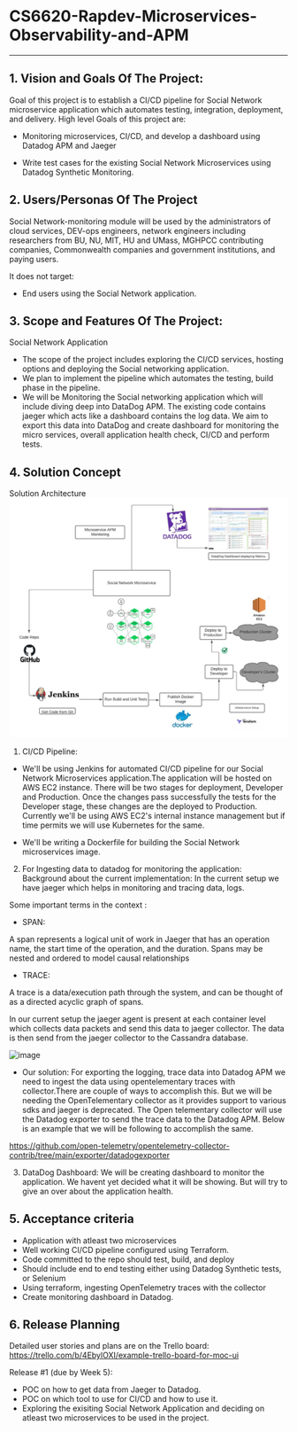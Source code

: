# CS6620-Rapdev-Microservices-Observability-and-APM

** **
## 1. Vision and Goals Of The Project:

Goal of this project is to establish a CI/CD pipeline for Social Network microservice application which automates testing, integration, deployment, and delivery.
High level Goals of this project are:
* Monitoring microservices, CI/CD, and develop a dashboard using Datadog APM and Jaeger

* Write test cases for the existing Social Network Microservices using Datadog Synthetic Monitoring.


## 2. Users/Personas Of The Project

Social Network-monitoring module will be used by the administrators of cloud services, DEV-ops engineers, network engineers including researchers from BU, NU, MIT, HU and UMass, MGHPCC contributing companies, Commonwealth companies and government institutions, and paying users. 

It does not target:

* End users using the Social Network application.


## 3. Scope and Features Of The Project:

Social Network Application 

* The scope of the project includes exploring the CI/CD services, hosting options and deploying the Social networking application.
* We plan to implement the pipeline which automates the testing, build phase in the pipeline.
* We will be Monitoring the Social networking application which will include diving deep into DataDog APM. The existing code contains jaeger which acts like a dashboard contains the log data. We aim to export this data into DataDog and create dashboard for monitoring the micro services, overall application health check, CI/CD and perform tests.


## 4. Solution Concept

Solution Architecture
![alt text](https://github.com/ketakiu/CS6620-Rapdev-Microservices-Observability-and-APM/blob/main/Architecture.jpeg?raw=true)

1. CI/CD Pipeline:

  * We'll be using Jenkins for automated CI/CD pipeline for our Social Network Microservices application.The application will be hosted on AWS EC2 instance.
  There will be two stages for deployment, Developer and Production. Once the changes pass successfully the tests for the Developer stage, these changes are the         deployed to Production. Currently we'll be using AWS EC2's internal instance management but if time permits we will use Kubernetes for the same.
  
  * We'll be writing a Dockerfile for building the Social Network microservices image. 

2. For Ingesting data to datadog for monitoring the application:
Background about the current implementation:
In the current setup we have jaeger which helps in monitoring and tracing data, logs.

Some important terms in the context :

* SPAN:

A span represents a logical unit of work in Jaeger that has an operation name, the start time of the operation, and the duration. Spans may be nested and ordered to model causal relationships

* TRACE: 

A trace is a data/execution path through the system, and can be thought of as a directed acyclic graph of spans.

In our current setup the jaeger agent is present at each container level which collects data packets and send this data to jaeger collector.
The data is then send from the jaeger collector to the Cassandra database.

![image](https://user-images.githubusercontent.com/55074591/134711163-414eb5bb-a3f6-4147-b953-3763816f91a2.png)

* Our solution:
For exporting the logging, trace data into Datadog APM we need to ingest the data using opentelementary traces with collector.There are couple of ways to accomplish this. But we will be needing the OpenTelementary collector as it provides support to various sdks and jaeger is deprecated. The Open telementary collector will use the Datadog exporter to send the trace data to the Datadog APM. Below is an example that we will be following to accomplish the same.

https://github.com/open-telemetry/opentelemetry-collector-contrib/tree/main/exporter/datadogexporter

3. DataDog Dashboard:
We will be creating dashboard to monitor the application. We havent yet decided what it will be showing. But will try to give an over about the application health.

## 5. Acceptance criteria

* Application with atleast two microservices
* Well working CI/CD pipeline configured using Terraform.
* Code committed to the repo should test, build, and deploy
* Should include end to end testing either using Datadog Synthetic tests, or Selenium
* Using terraform, ingesting OpenTelemetry traces with the collector
* Create monitoring dashboard in Datadog.

## 6. Release Planning

Detailed user stories and plans are on the Trello board: https://trello.com/b/4EbylOXI/example-trello-board-for-moc-ui

Release #1 (due by Week 5): 

* POC on how to get data from Jaeger to Datadog.
* POC on which tool to use for CI/CD and how to use it.
* Exploring the exisiting Social Network Application and deciding on atleast two microservices to be used in the project.

